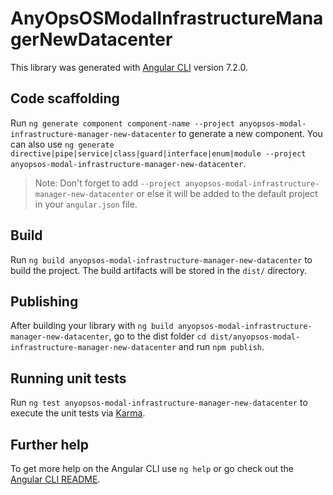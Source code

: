 # AnyOpsOSModalInfrastructureManagerNewDatacenter

This library was generated with [Angular CLI](https://github.com/angular/angular-cli) version 7.2.0.

## Code scaffolding

Run `ng generate component component-name --project anyopsos-modal-infrastructure-manager-new-datacenter` to generate a new component. You can also use `ng generate directive|pipe|service|class|guard|interface|enum|module --project anyopsos-modal-infrastructure-manager-new-datacenter`.
> Note: Don't forget to add `--project anyopsos-modal-infrastructure-manager-new-datacenter` or else it will be added to the default project in your `angular.json` file. 

## Build

Run `ng build anyopsos-modal-infrastructure-manager-new-datacenter` to build the project. The build artifacts will be stored in the `dist/` directory.

## Publishing

After building your library with `ng build anyopsos-modal-infrastructure-manager-new-datacenter`, go to the dist folder `cd dist/anyopsos-modal-infrastructure-manager-new-datacenter` and run `npm publish`.

## Running unit tests

Run `ng test anyopsos-modal-infrastructure-manager-new-datacenter` to execute the unit tests via [Karma](https://karma-runner.github.io).

## Further help

To get more help on the Angular CLI use `ng help` or go check out the [Angular CLI README](https://github.com/angular/angular-cli/blob/master/README.md).

